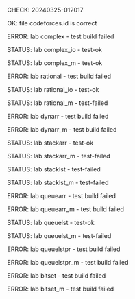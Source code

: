 CHECK: 20240325-012017
OK: file codeforces.id is correct
ERROR: lab complex - test build failed
STATUS: lab complex_io - test-ok
STATUS: lab complex_m - test-ok
ERROR: lab rational - test build failed
STATUS: lab rational_io - test-ok
STATUS: lab rational_m - test-failed
ERROR: lab dynarr - test build failed
ERROR: lab dynarr_m - test build failed
STATUS: lab stackarr - test-ok
STATUS: lab stackarr_m - test-failed
STATUS: lab stacklst - test-failed
STATUS: lab stacklst_m - test-failed
ERROR: lab queuearr - test build failed
ERROR: lab queuearr_m - test build failed
STATUS: lab queuelst - test-ok
STATUS: lab queuelst_m - test-failed
ERROR: lab queuelstpr - test build failed
ERROR: lab queuelstpr_m - test build failed
ERROR: lab bitset - test build failed
ERROR: lab bitset_m - test build failed
